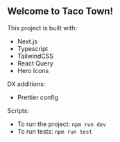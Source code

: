 ## Welcome to Taco Town!

This project is built with:
- Next.js
- Typescript
- TailwindCSS
- React Query
- Hero Icons

DX additions:
- Prettier config

Scripts:
- To run the project: `npm run dev`
- To run tests: `npm run test`